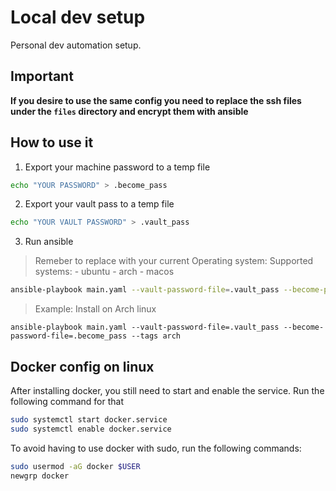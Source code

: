 # Local dev setup

Personal dev automation setup.

## Important
**If you desire to use the same config you need to replace the ssh files under the `files` directory and encrypt them with ansible** 

## How to use it

1. Export your machine password to a temp file

```sh
echo "YOUR PASSWORD" > .become_pass
```

2. Export your vault pass to a temp file

```sh
echo "YOUR VAULT PASSWORD" > .vault_pass
```

3. Run ansible

> Remeber to replace <YOUR OS> with your current Operating system:
> Supported systems:
    - ubuntu
    - arch
    - macos

```sh
ansible-playbook main.yaml --vault-password-file=.vault_pass --become-password-file=.become_pass --tags <YOUR OS>
```

> Example: Install on Arch linux
```
ansible-playbook main.yaml --vault-password-file=.vault_pass --become-password-file=.become_pass --tags arch
```

## Docker config on linux

After installing docker, you still need to start and enable the service. Run the following command for that

```sh
sudo systemctl start docker.service
sudo systemctl enable docker.service
```

To avoid having to use docker with sudo, run the following commands:

```sh
sudo usermod -aG docker $USER
newgrp docker
```
